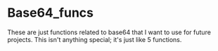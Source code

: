 # Base64_funcs
These are just functions related to base64 that I want to use for future projects. This isn't anything special; it's just like 5 functions.

